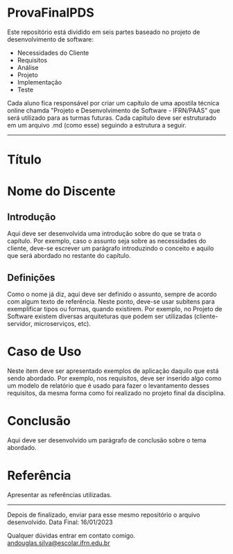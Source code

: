 # ProvaFinalPDS

Este repositório está dividido em seis partes baseado no projeto de desenvolvimento de software:

* Necessidades do Cliente
* Requisitos
* Análise
* Projeto
* Implementação
* Teste

Cada aluno fica responsável por criar um capítulo de uma apostila técnica online chamda "Projeto e Desenvolvimento de Software - IFRN/PAAS" que será utilizado para as turmas futuras. Cada capítulo deve ser estruturado em um arquivo .md (como esse) seguindo a estrutura a seguir.

----------------------

# Título
# Nome do Discente

## Introdução

Aqui deve ser desenvolvida uma introdução sobre do que se trata o capítulo. Por exemplo, caso o assunto seja sobre as necessidades do cliente, deve-se escrever um parágrafo introduzindo o conceito e aquilo que será abordado no restante do capítulo.

## Definições

Como o nome já diz, aqui deve ser definido o assunto, sempre de acordo com algum texto de referência. Neste ponto, deve-se usar subitens para exemplificar tipos ou formas, quando existirem. Por exemplo, no Projeto de Software existem diversas arquiteturas que podem ser utilizadas (cliente-servidor, microserviços, etc). 

# Caso de Uso

Neste item deve ser apresentado exemplos de aplicação daquilo que está sendo abordado. Por exemplo, nos requisitos, deve ser inserido algo como um modelo de relatório que é usado para fazer o levantamento desses requisitos, da mesma forma como foi realizado no projeto final da disciplina.

# Conclusão

Aqui deve ser desenvolvido um parágrafo de conclusão sobre o tema abordado.

# Referência

Apresentar as referências utilizadas.

------------------------

Depois de finalizado, enviar para esse mesmo repositório o arquivo desenvolvido. 
Data Final: 16/01/2023

Qualquer dúvidas entrar em contato comigo.
andouglas.silva@escolar.ifrn.edu.br
